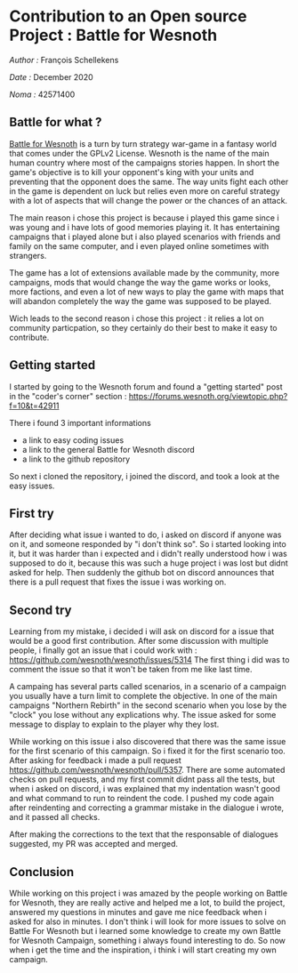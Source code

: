 # Contribution to an Open source Project : Battle for Wesnoth
*Author :* François Schellekens

*Date :* December 2020

*Noma :* 42571400


## Battle for what ?
[Battle for Wesnoth](https://wesnoth.org/) is a turn by turn strategy war-game in a fantasy world that comes under the GPLv2 License. 
Wesnoth is the name of the main human country where most of the campaigns stories happen.
In short the game's objective is to kill your opponent's king with your units and preventing that the opponent does the same. 
The way units fight each other in the game is dependent on luck but relies even more on careful strategy with a lot of aspects that will change the power 
or the chances of an attack.

The main reason i chose this project is because i played this game since i was young and i have lots of good memories playing it. 
It has entertaining campaigns that i played alone but i also played scenarios with friends and family on the same computer, 
and i even played online sometimes with strangers.

The game has a lot of extensions available made by the community, more campaigns, mods that would change the way the game works or looks, 
more factions, and even a lot of new ways to play the game with maps that will abandon completely the way the game was supposed to be played.

Wich leads to the second reason i chose this project : it relies a lot on community particpation, so they certainly do their best to make it easy to contribute. 

## Getting started

I started by going to the Wesnoth forum and found a "getting started" post in the "coder's corner" section : https://forums.wesnoth.org/viewtopic.php?f=10&t=42911

There i found 3 important informations 
+ a link to easy coding issues 
+ a link to the general Battle for Wesnoth discord
+ a link to the github repository

So next i cloned the repository, i joined the discord, and took a look at the easy issues.

## First try

After deciding what issue i wanted to do, i asked on discord if anyone was on it, and someone responded by "i don't think so". 
So i started looking into it, but it was harder than i expected and i didn't really understood how i was supposed to do it, 
because this was such a huge project i was lost but didnt asked for help.
Then suddenly the github bot on discord announces that there is a pull request that fixes the issue i was working on.

## Second try

Learning from my mistake, i decided i will ask on discord for a issue that would be a good first contribution. 
After some discussion with multiple people, i finally got an issue that i could work with : https://github.com/wesnoth/wesnoth/issues/5314 
The first thing i did was to comment the issue so that it won't be taken from me like last time.

A campaing has several parts called scenarios, in a scenario of a campaign you usually have a turn limit to complete the objective. 
In one of the main campaigns "Northern Rebirth"  in the second scenario when you lose by the "clock" you lose without any explications why. 
The issue asked for some message to display to explain to the player why they lost.

While working on this issue i also discovered that there was the same issue for the first scenario of this campaign. So i fixed it for the first scenario too.
After asking for feedback i made a pull request https://github.com/wesnoth/wesnoth/pull/5357.
There are some automated checks on pull requests, and my first commit didnt pass all the tests, 
but when i asked on discord, i was explained that my indentation wasn't good and what command to run to reindent the code.
I pushed my code again after reindenting and correcting a grammar mistake in the dialogue i wrote, and it passed all checks.

After making the corrections to the text that the responsable of dialogues suggested, my PR was accepted and merged.

## Conclusion

While working on this project i was amazed by the people working on Battle for Wesnoth, they are really active and helped me a lot, to build the project, 
answered my questions in minutes and gave me nice feedback when i asked for also in minutes.
I don't think i will look for more issues to solve on Battle For Wesnoth but i learned some knowledge to create my own Battle for Wesnoth Campaign, 
something i always found interesting to do. So now when i get the time and the inspiration, i think i will start creating my own campaign.



